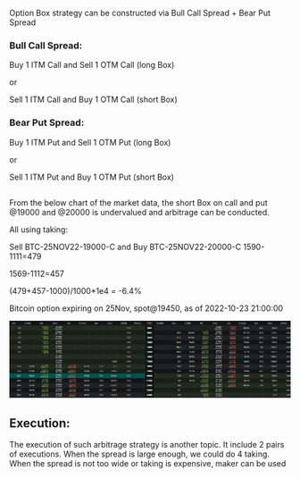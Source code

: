 
Option Box strategy can be constructed via Bull Call Spread + Bear Put Spread

### Bull Call Spread:

Buy 1 ITM Call and Sell 1 OTM Call (long Box)

or

Sell 1 ITM Call and Buy 1 OTM Call (short Box)

### Bear Put Spread: 

Buy 1 ITM Put and Sell 1 OTM Put (long Box)

or

Sell 1 ITM Put and Buy 1 OTM Put (short Box)

##

From the below chart of the market data, the short Box on call and put @19000 and @20000 is undervalued and arbitrage can be conducted.

All using taking:

Sell BTC-25NOV22-19000-C and Buy BTC-25NOV22-20000-C 
1590-1111=479

1569-1112=457

(479+457-1000)/1000*1e4 = -6.4% 

Bitcoin option expiring on 25Nov, spot@19450, as of 2022-10-23 21:00:00

![Happy Christmas](deribit_options.PNG)


## Execution:
The execution of such arbitrage strategy is another topic. It include 2 pairs of executions. When the spread is large enough, we could do 4 taking. When the spread is not too wide or taking is expensive, maker can be used
